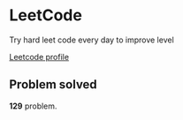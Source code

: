 # LeetCode

Try hard leet code every day to improve level

[ Leetcode profile ](https://leetcode.com/u/orgball2608/)

## Problem solved

**129** problem.
